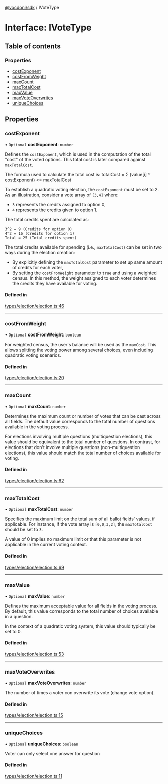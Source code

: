 [@vocdoni/sdk](/sdk) / IVoteType

# Interface: IVoteType

## Table of contents

### Properties

- [costExponent](IVoteType#costexponent)
- [costFromWeight](IVoteType#costfromweight)
- [maxCount](IVoteType#maxcount)
- [maxTotalCost](IVoteType#maxtotalcost)
- [maxValue](IVoteType#maxvalue)
- [maxVoteOverwrites](IVoteType#maxvoteoverwrites)
- [uniqueChoices](IVoteType#uniquechoices)

## Properties

### costExponent

• `Optional` **costExponent**: `number`

Defines the `costExponent`, which is used in the computation of the total "cost" of the voted options.
This total cost is later compared against `maxTotalCost`.

The formula used to calculate the total cost is:
totalCost = Σ (value[i] ^ costExponent) <= maxTotalCost

To establish a quadratic voting election, the `costExponent` must be set to 2. As an illustration, consider a vote
array of `[3,4]` where:
- `3` represents the credits assigned to option 0,
- `4` represents the credits given to option 1.

The total credits spent are calculated as:

```
3^2 = 9 (Credits for option 0)
4^2 = 16 (Credits for option 1)
Total = 25 (Total credits spent)
```

The total credits available for spending (i.e., `maxTotalCost`) can be set in two ways during the election creation:
- By explicitly defining the `maxTotalCost` parameter to set up same amount of credits for each voter,
- By setting the `costFromWeight` parameter to `true` and using a weighted census. In this method, the weight
assigned to each voter determines the credits they have available for voting.

#### Defined in

[types/election/election.ts:46](https://github.com/vocdoni/vocdoni-sdk/blob/2ec9544f0d792289a6e591f4f269c47a23ca40a1/src/types/election/election.ts#L46)

___

### costFromWeight

• `Optional` **costFromWeight**: `boolean`

For weighted census, the user's balance will be used as the `maxCost`. This allows splitting the voting power among
several choices, even including quadratic voting scenarios.

#### Defined in

[types/election/election.ts:20](https://github.com/vocdoni/vocdoni-sdk/blob/2ec9544f0d792289a6e591f4f269c47a23ca40a1/src/types/election/election.ts#L20)

___

### maxCount

• `Optional` **maxCount**: `number`

Determines the maximum count or number of votes that can be cast across all fields.
The default value corresponds to the total number of questions available in the voting process.

For elections involving multiple questions (multiquestion elections), this value should be equivalent to the total
number of questions. In contrast, for elections that don't involve multiple questions (non-multiquestion elections),
this value should match the total number of choices available for voting.

#### Defined in

[types/election/election.ts:62](https://github.com/vocdoni/vocdoni-sdk/blob/2ec9544f0d792289a6e591f4f269c47a23ca40a1/src/types/election/election.ts#L62)

___

### maxTotalCost

• `Optional` **maxTotalCost**: `number`

Specifies the maximum limit on the total sum of all ballot fields' values, if applicable.
For instance, if the vote array is `[0,0,3,2]`, the `maxTotalCost` should be set to `3`.

A value of 0 implies no maximum limit or that this parameter is not applicable in the current voting context.

#### Defined in

[types/election/election.ts:69](https://github.com/vocdoni/vocdoni-sdk/blob/2ec9544f0d792289a6e591f4f269c47a23ca40a1/src/types/election/election.ts#L69)

___

### maxValue

• `Optional` **maxValue**: `number`

Defines the maximum acceptable value for all fields in the voting process.
By default, this value corresponds to the total number of choices available in a question.

In the context of a quadratic voting system, this value should typically be set to 0.

#### Defined in

[types/election/election.ts:53](https://github.com/vocdoni/vocdoni-sdk/blob/2ec9544f0d792289a6e591f4f269c47a23ca40a1/src/types/election/election.ts#L53)

___

### maxVoteOverwrites

• `Optional` **maxVoteOverwrites**: `number`

The number of times a voter con overwrite its vote (change vote option).

#### Defined in

[types/election/election.ts:15](https://github.com/vocdoni/vocdoni-sdk/blob/2ec9544f0d792289a6e591f4f269c47a23ca40a1/src/types/election/election.ts#L15)

___

### uniqueChoices

• `Optional` **uniqueChoices**: `boolean`

Voter can only select one answer for question

#### Defined in

[types/election/election.ts:11](https://github.com/vocdoni/vocdoni-sdk/blob/2ec9544f0d792289a6e591f4f269c47a23ca40a1/src/types/election/election.ts#L11)
